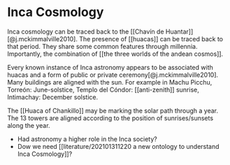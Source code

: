 # Inca Cosmology

Inca cosmology can be traced back to the [[Chavín de Huantar]] [@j.mckimmalville2010]. The presence of [[huacas]] can be traced back to that period. They share some common features through millennia. Importantly, the combination of [[the three worlds of the andean cosmos]].

Every known instance of Inca astronomy appears to be associated with huacas and a form of public or private ceremony[@j.mckimmalville2010]. Many buildings are aligned with the sun. For example in Machu Picchu, Torreón: June-solstice, Templo del Cóndor: [[anti-zenith]] sunrise, Intimachay: December solstice. 

The [[Huaca of Chankillo]] may be marking the solar path through a year. The 13 towers are aligned according to the position of sunrises/sunsets along the year. 

- Had astronomy a higher role in the Inca society?
- Dow we need [[literature/202101311220 a new ontology to understand Inca Cosmology]]?
